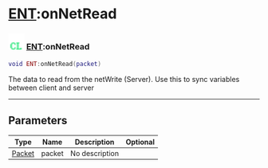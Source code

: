 # [ENT](../ent/README.md):onNetRead

### <img src="../../.gitbook/assets/client.png" width="32" height="32" /> [ENT](../ent/README.md):onNetRead

```lua
void ENT:onNetRead(packet)
```

The data to read from the netWrite (Server). Use this to sync variables between client and server<br>

-----------------
## Parameters

| Type   | Name | Description | Optional |
| ------ | ---- | ----------- | -------: |
| [Packet](../packet/README.md) | packet | No description |  |
